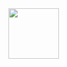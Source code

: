 
<img src="[https://your-image-url.type](https://github.com/zack781/speech_to_text_server/assets/43324306/23f44f9a-1d05-47fa-a3f8-6a0408ab67ee)https://github.com/zack781/speech_to_text_server/assets/43324306/23f44f9a-1d05-47fa-a3f8-6a0408ab67ee" width="100" height="100">
